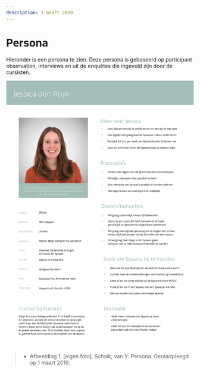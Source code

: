 ```yaml
---
description: 1 maart 2019
---
```


# Persona

Hieronder is een persona te zien. Deze persona is gebaseerd op participant observation, interviews en uit de enquêtes die ingevuld zijn door de cursisten. 

![Afbeelding 1.](../../.gitbook/assets/persona-1.jpg)

> * Afbeelding 1. \[eigen foto\]. Schaik, van Y. Persona. Geraadpleegd op 1 maart 2019.

